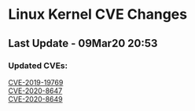 
# **Linux Kernel CVE Changes**

## Last Update - 09Mar20 20:53

### **Updated CVEs:**

[CVE-2019-19769](cves/CVE-2019-19769)  
[CVE-2020-8647](cves/CVE-2020-8647)  
[CVE-2020-8649](cves/CVE-2020-8649)  
